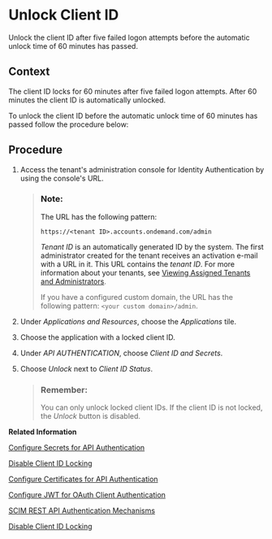 <!-- loio665b9e057db34482817e4a9826a1544f -->

# Unlock Client ID

Unlock the client ID after five failed logon attempts before the automatic unlock time of 60 minutes has passed.



## Context

The client ID locks for 60 minutes after five failed logon attempts. After 60 minutes the client ID is automatically unlocked.

To unlock the client ID before the automatic unlock time of 60 minutes has passed follow the procedure below:



<a name="loio665b9e057db34482817e4a9826a1544f__steps_nyj_331_zlb"/>

## Procedure

1.  Access the tenant's administration console for Identity Authentication by using the console's URL.

    > ### Note:  
    > The URL has the following pattern:
    > 
    > `https://<tenant ID>.accounts.ondemand.com/admin`
    > 
    > *Tenant ID* is an automatically generated ID by the system. The first administrator created for the tenant receives an activation e-mail with a URL in it. This URL contains the *tenant ID*. For more information about your tenants, see [Viewing Assigned Tenants and Administrators](../viewing-assigned-tenants-and-administrators-f56e6f2.md).
    > 
    > If you have a configured custom domain, the URL has the following pattern: `<your custom domain>/admin`.

2.  Under *Applications and Resources*, choose the *Applications* tile.

3.  Choose the application with a locked client ID.

4.  Under *API AUTHENTICATION*, choose *Client ID and Secrets*.

5.  Choose *Unlock* next to *Client ID Status*.

    > ### Remember:  
    > You can only unlock locked client IDs. If the client ID is not locked, the *Unlock* button is disabled.


**Related Information**  


[Configure Secrets for API Authentication](configure-secrets-for-api-authentication-5c3c35e.md "This document describes how developers configure secrets with scopes and validity for client authentication.")

[Disable Client ID Locking](disable-client-id-locking-f1dc77e.md "You can disable the automatic lock of the client ID after five failed logon attempts.")

[Configure Certificates for API Authentication](configure-certificates-for-api-authentication-c408083.md "This document describes how developers configure the certificates used for authentication when the API methods and OpenID Connect scenarios of Identity Authentication are used.")

[Configure JWT for OAuth Client Authentication](configure-jwt-for-oauth-client-authentication-db97a69.md "Configure the issuer and subject of tokens for JSON Web Token (JWT) client authentication in token requests to OpenID Connect applications.")

[SCIM REST API Authentication Mechanisms](scim-rest-api-authentication-mechanisms-c599c89.md "See how to configure the authentication mechanisms for the SCIM REST API methods of Identity Authentication.")

[Disable Client ID Locking](disable-client-id-locking-f1dc77e.md "You can disable the automatic lock of the client ID after five failed logon attempts.")

